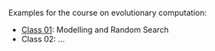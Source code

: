 Examples for the course on evolutionary computation:

* [Class 01](./class_01/): Modelling and Random Search 
* Class 02: ...